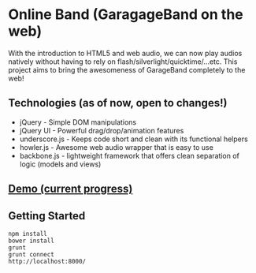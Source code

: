 # Online Band (GaragageBand on the web)

With the introduction to HTML5 and web audio, we can now play audios natively without having to rely on flash/silverlight/quicktime/...etc. This project aims to bring the awesomeness of GarageBand completely to the web!

## Technologies (as of now, open to changes!)
- jQuery - Simple DOM manipulations
- jQuery UI - Powerful drag/drop/animation features
- underscore.js - Keeps code short and clean with its functional helpers
- howler.js - Awesome web audio wrapper that is easy to use
- backbone.js - lightweight framework that offers clean separation of logic (models and views)

## <a href="http://chenvic.com/onlineband" target="_blank">Demo (current progress) </a>

## Getting Started

```
npm install
bower install
grunt
grunt connect
http://localhost:8000/
```